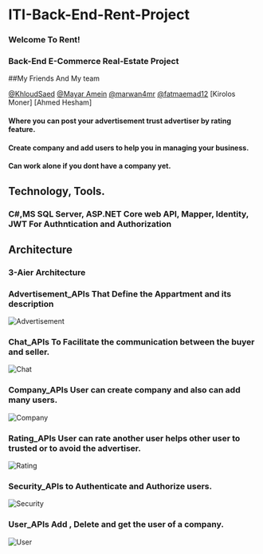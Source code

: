 # ITI-Back-End-Rent-Project

### Welcome To Rent!

### Back-End E-Commerce Real-Estate  Project

##My Friends And My team

[@KhloudSaed](https://github.com/KhloudSaed)
[@Mayar Amein](https://github.com/mayaramein)
[@marwan4mr](https://github.com/marwan4mr)
[@fatmaemad12](https://github.com/fatmaemad12)
[Kirolos Moner]
[Ahmed Hesham]

#### Where you can post your advertisement trust advertiser by rating feature.
#### Create company and add users to help you in managing your business.
#### Can work alone if you dont have a company yet.

## Technology, Tools.

### C#,MS SQL Server, ASP.NET Core web API, Mapper, Identity, JWT For Authntication and Authorization

## Architecture
### 3-Aier Architecture


### Advertisement_APIs That Define the Appartment and its description
![Advertisement](https://user-images.githubusercontent.com/114357040/220716890-f04ea059-9a1b-4706-8b36-960f63a39fc3.png)

### Chat_APIs To Facilitate the communication between the buyer and seller. 
![Chat](https://user-images.githubusercontent.com/114357040/220714342-90a9bace-9acc-445e-9ae4-284b57a42852.png)

### Company_APIs User can create company and also can add many users.
![Company](https://user-images.githubusercontent.com/114357040/220714607-691e5c43-373a-43df-bc39-d09a690de758.png)

### Rating_APIs User can rate another user helps other user to trusted or to avoid the advertiser. 
![Rating](https://user-images.githubusercontent.com/114357040/220714781-2f6a84e4-a316-4881-9062-5aa2a8c45055.png)

### Security_APIs to Authenticate and Authorize users.
![Security](https://user-images.githubusercontent.com/114357040/220715356-b0a4cb48-2971-4d6f-8b83-d1fd721fc6c8.png)

### User_APIs Add , Delete and get the user of a company.
![User](https://user-images.githubusercontent.com/114357040/220715616-1be80d9c-e419-436b-a800-7e22fd0230c6.png)
